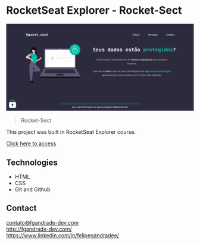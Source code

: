 # RocketSeat Explorer - Rocket-Sect

![preview](./.github/preview.png)

> Rocket-Sect

This project was built in RocketSeat Explorer course.

[Click here to access](https://fgandrade.github.io/rocket-sect/)

## Technologies

- HTML
- CSS
- Git and Github

## Contact

contato@fgandrade-dev.com <br/>
http://fgandrade-dev.com/ <br/>
https://www.linkedin.com/in/felipegandradee/
